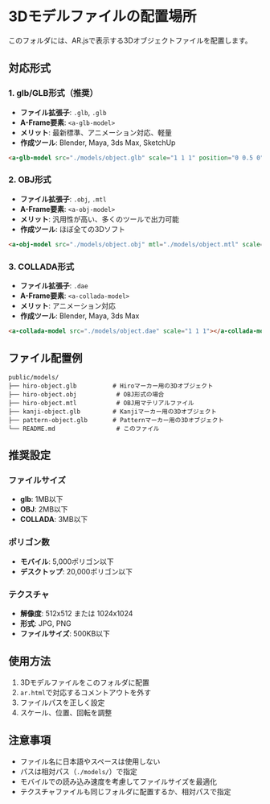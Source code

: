 # 3Dモデルファイルの配置場所

このフォルダには、AR.jsで表示する3Dオブジェクトファイルを配置します。

## 対応形式

### 1. glb/GLB形式（推奨）
- **ファイル拡張子**: `.glb`, `.glb`
- **A-Frame要素**: `<a-glb-model>`
- **メリット**: 最新標準、アニメーション対応、軽量
- **作成ツール**: Blender, Maya, 3ds Max, SketchUp

```html
<a-glb-model src="./models/object.glb" scale="1 1 1" position="0 0.5 0"></a-glb-model>
```

### 2. OBJ形式
- **ファイル拡張子**: `.obj`, `.mtl`
- **A-Frame要素**: `<a-obj-model>`
- **メリット**: 汎用性が高い、多くのツールで出力可能
- **作成ツール**: ほぼ全ての3Dソフト

```html
<a-obj-model src="./models/object.obj" mtl="./models/object.mtl" scale="1 1 1"></a-obj-model>
```

### 3. COLLADA形式
- **ファイル拡張子**: `.dae`
- **A-Frame要素**: `<a-collada-model>`
- **メリット**: アニメーション対応
- **作成ツール**: Blender, Maya, 3ds Max

```html
<a-collada-model src="./models/object.dae" scale="1 1 1"></a-collada-model>
```

## ファイル配置例

```
public/models/
├── hiro-object.glb          # Hiroマーカー用の3Dオブジェクト
├── hiro-object.obj           # OBJ形式の場合
├── hiro-object.mtl           # OBJ用マテリアルファイル
├── kanji-object.glb         # Kanjiマーカー用の3Dオブジェクト
├── pattern-object.glb       # Patternマーカー用の3Dオブジェクト
└── README.md                 # このファイル
```

## 推奨設定

### ファイルサイズ
- **glb**: 1MB以下
- **OBJ**: 2MB以下
- **COLLADA**: 3MB以下

### ポリゴン数
- **モバイル**: 5,000ポリゴン以下
- **デスクトップ**: 20,000ポリゴン以下

### テクスチャ
- **解像度**: 512x512 または 1024x1024
- **形式**: JPG, PNG
- **ファイルサイズ**: 500KB以下

## 使用方法

1. 3Dモデルファイルをこのフォルダに配置
2. `ar.html`で対応するコメントアウトを外す
3. ファイルパスを正しく設定
4. スケール、位置、回転を調整

## 注意事項

- ファイル名に日本語やスペースは使用しない
- パスは相対パス（`./models/`）で指定
- モバイルでの読み込み速度を考慮してファイルサイズを最適化
- テクスチャファイルも同じフォルダに配置するか、相対パスで指定
